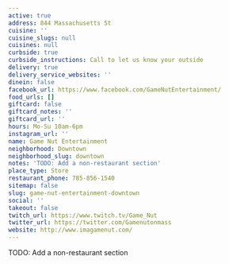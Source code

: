 ```yaml
---
active: true
address: 844 Massachusetts St
cuisine: ''
cuisine_slugs: null
cuisines: null
curbside: true
curbside_instructions: Call to let us know your outside
delivery: true
delivery_service_websites: ''
dinein: false
facebook_url: https://www.facebook.com/GameNutEntertainment/
food_urls: []
giftcard: false
giftcard_notes: ''
giftcard_url: ''
hours: Mo-Su 10am-6pm
instagram_url: ''
name: Game Nut Entertainment
neighborhood: Downtown
neighborhood_slug: downtown
notes: 'TODO: Add a non-restaurant section'
place_type: Store
restaurant_phone: 785-856-1540
sitemap: false
slug: game-nut-entertainment-downtown
social: ''
takeout: false
twitch_url: https://www.twitch.tv/Game_Nut
twitter_url: https://twitter.com/Gamenutonmass
website: http://www.imagamenut.com/
---
```


TODO: Add a non-restaurant section